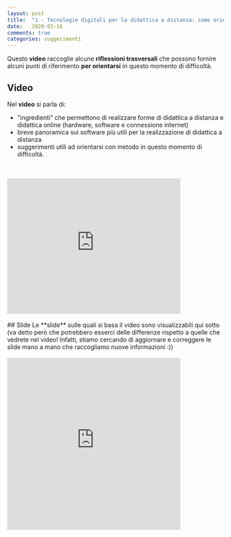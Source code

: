 ```yaml
---
layout: post
title:  "1 - Tecnologie digitali per la didattica a distanza: come orientarsi?"
date:   2020-03-16 
comments: true
categories: suggerimenti
---
```


Questo **video** raccoglie alcune **riflessioni trasversali** che possono fornire alcuni punti di riferimento **per orientarsi** in questo momento di difficoltà. 

## Video
Nel **video** si parla di:
- "ingredienti" che permettono di realizzare forme di didattica a distanza e didattica online (hardware, software e connessione internet)
- breve panoramica sui software più utili per la realizzazione di didattica a distanza
- suggerimenti utili ad orientarsi con metodo in questo momento di difficoltà.
<br>
<br>
<iframe width="80%" height="315" src="https://www.youtube.com/embed/xOZ4aK5ZwL0" frameborder="0" allow="accelerometer; autoplay; encrypted-media; gyroscope; picture-in-picture" allowfullscreen></iframe>
<br>
<br>
## Slide
Le **slide** sulle quali si basa il video sono visualizzabili qui sotto (va detto però che potrebbero esserci delle differenze rispetto a quelle che vedrete nel video! Infatti, stiamo cercando di aggiornare e correggere le slide mano a mano che raccogliamo nuove informazioni :)) 
<br>
<br>
<iframe src="https://docs.google.com/presentation/d/e/2PACX-1vTOCD-8o_UOQ9nVTj-n9DXQgWizOMjwN8vbP1daV6ZjfJVGD4mem4Pr6BVkZ7EkP4003q1bfs9q_ygA/embed?start=false&loop=false&delayms=3000" frameborder="0" width="80%" height="400" allowfullscreen="true" mozallowfullscreen="true" webkitallowfullscreen="true"></iframe>

